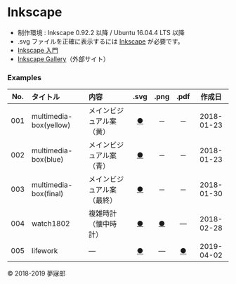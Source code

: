# Inkscape

* 制作環境 : Inkscape 0.92.2 以降 / Ubuntu 16.04.4 LTS 以降
* .svg ファイルを正確に表示するには [Inkscape](https://inkscape.org/ja/) が必要です。
* [Inkscape 入門](https://github.com/mubirou/inkscape/tree/master/introduction)
* [Inkscape Gallery](https://inkscape.org/en/~mubirou)（外部サイト）

### <b>Examples</b>

|No.|タイトル|内容|.svg|.png|.pdf|作成日|
|:--:|:--|:--|:--:|:--:|:--:|:--:|
|001|multimedia-box(yellow)|メインビジュアル案（黄）|[●](https://mubirou.github.io/Inkscape/svg/001_multimedia-box_yellow.svg)|－|－|2018-01-23|
|002|multimedia-box(blue)|メインビジュアル案（青）|[●](https://mubirou.github.io/Inkscape/svg/002_multimedia-box_blue.svg)|－|－|2018-01-23|
|003|multimedia-box(final)|メインビジュアル案（最終）|[●](https://mubirou.github.io/Inkscape/svg/003_multimedia-box_final.svg)|－|－|2018-01-30|
|004|watch1802|複雑時計（懐中時計）|[●](https://mubirou.github.io/Inkscape/svg/004_watch1802.svg)|[●](https://mubirou.github.io/Inkscape/png/004_watch1802.png)|―|2018-02-28|
|005|lifework|―|[●](https://mubirou.github.io/Inkscape/svg/005_lifework.svg)|―|[●](https://mubirou.github.io/Inkscape/png/005_lifework.pdf)|2019-04-02|

© 2018-2019 夢寐郎